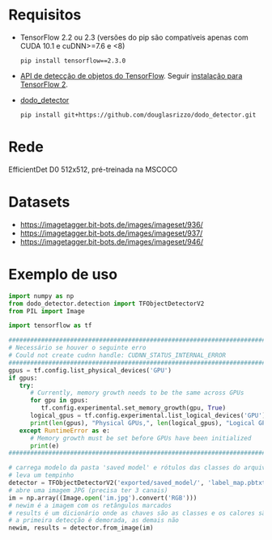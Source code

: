 # Requisitos

- TensorFlow 2.2 ou 2.3 (versões do pip são compatíveis apenas com CUDA 10.1 e cuDNN>=7.6 e <8)

      pip install tensorflow==2.3.0

- [API de detecção de objetos do TensorFlow](https://github.com/tensorflow/models/tree/master/research/object_detection). Seguir [instalação para TensorFlow 2](https://github.com/tensorflow/models/blob/master/research/object_detection/g3doc/tf2.md#installation).

- [dodo_detector](https://github.com/douglasrizzo/dodo_detector/)

      pip install git+https://github.com/douglasrizzo/dodo_detector.git

# Rede

EfficientDet D0 512x512, pré-treinada na MSCOCO

# Datasets

- https://imagetagger.bit-bots.de/images/imageset/936/
- https://imagetagger.bit-bots.de/images/imageset/937/
- https://imagetagger.bit-bots.de/images/imageset/946/

# Exemplo de uso

```py
import numpy as np
from dodo_detector.detection import TFObjectDetectorV2
from PIL import Image

import tensorflow as tf

##############################################################################
# Necessário se houver o seguinte erro
# Could not create cudnn handle: CUDNN_STATUS_INTERNAL_ERROR
##############################################################################
gpus = tf.config.list_physical_devices('GPU')
if gpus:
   try:
      # Currently, memory growth needs to be the same across GPUs
      for gpu in gpus:
         tf.config.experimental.set_memory_growth(gpu, True)
      logical_gpus = tf.config.experimental.list_logical_devices('GPU')
      print(len(gpus), "Physical GPUs,", len(logical_gpus), "Logical GPUs")
   except RuntimeError as e:
      # Memory growth must be set before GPUs have been initialized
      print(e)
##############################################################################

# carrega modelo da pasta 'saved model' e rótulos das classes do arquivo 'label_map.pbtxt'
# leva um tempinho
detector = TFObjectDetectorV2('exported/saved_model/', 'label_map.pbtxt')
# abre uma imagem JPG (precisa ter 3 canais)
im = np.array((Image.open('im.jpg').convert('RGB')))
# newim é a imagem com os retângulos marcados
# results é um dicionário onde as chaves são as classes e os calores são listas de listas, com os retângulos dos objetos detectados
# a primeira detecção é demorada, as demais não
newim, results = detector.from_image(im)
```
